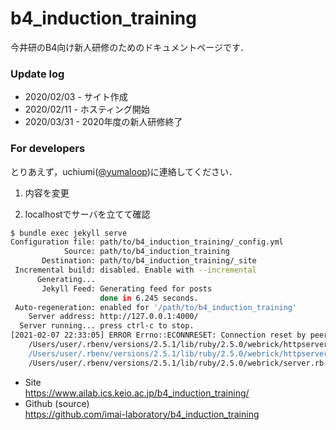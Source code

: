# b4_induction_training

今井研のB4向け新人研修のためのドキュメントページです．

### Update log

- 2020/02/03 - サイト作成
- 2020/02/11 - ホスティング開始
- 2020/03/31 - 2020年度の新人研修終了

### For developers

とりあえず，uchiumi([@yumaloop](https://github.com/yumaloop))に連絡してください．

1. 内容を変更

2. localhostでサーバを立てて確認

```bash
$ bundle exec jekyll serve
Configuration file: path/to/b4_induction_training/_config.yml
            Source: path/to/b4_induction_training
       Destination: path/to/b4_induction_training/_site
 Incremental build: disabled. Enable with --incremental
      Generating...
       Jekyll Feed: Generating feed for posts
                    done in 6.245 seconds.
 Auto-regeneration: enabled for '/path/to/b4_induction_training'
    Server address: http://127.0.0.1:4000/
  Server running... press ctrl-c to stop.
[2021-02-07 22:33:05] ERROR Errno::ECONNRESET: Connection reset by peer @ io_fillbuf - fd:18
	/Users/user/.rbenv/versions/2.5.1/lib/ruby/2.5.0/webrick/httpserver.rb:82:in `eof?'
	/Users/user/.rbenv/versions/2.5.1/lib/ruby/2.5.0/webrick/httpserver.rb:82:in `run'
	/Users/user/.rbenv/versions/2.5.1/lib/ruby/2.5.0/webrick/server.rb:307:in `block in start_thread'
```

- Site<br>
https://www.ailab.ics.keio.ac.jp/b4_induction_training/
- Github (source)<br>
https://github.com/imai-laboratory/b4_induction_training 
